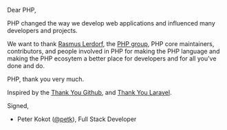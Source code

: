 Dear PHP,

PHP changed the way we develop web applications and influenced many developers
and projects.

We want to thank [Rasmus Lerdorf](https://github.com/rlerdorf), the [PHP group](http://php.net),
PHP core maintainers, contributors, and people involved in PHP for making the PHP
language and making the PHP ecosytem a better place for developers and for all
you've done and do.

PHP, thank you very much.

Inspired by the [Thank You Github](https://github.com/thank-you-github/thank-you-github),
and [Thank You Laravel](https://github.com/thank-you-laravel/thank-you-laravel).

Signed,

- Peter Kokot ([@petk](https://github.com/petk)), Full Stack Developer
